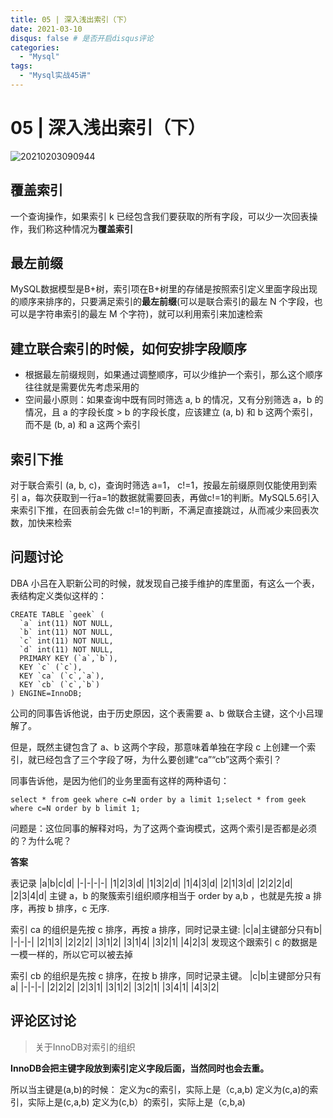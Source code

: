 ```yaml
---
title: 05 | 深入浅出索引（下）
date: 2021-03-10
disqus: false # 是否开启disqus评论
categories:
  - "Mysql"
tags:
  - "Mysql实战45讲"
---
```


<!--more-->

# 05 | 深入浅出索引（下）

![20210203090944](http://pic.zero-tt.fun/note/20210203090944.png)

## 覆盖索引
一个查询操作，如果索引 k 已经包含我们要获取的所有字段，可以少一次回表操作，我们称这种情况为**覆盖索引**

## 最左前缀
MySQL数据模型是B+树，索引项在B+树里的存储是按照索引定义里面字段出现的顺序来排序的，只要满足索引的**最左前缀**(可以是联合索引的最左 N 个字段，也可以是字符串索引的最左 M 个字符)，就可以利用索引来加速检索

## 建立联合索引的时候，如何安排字段顺序
* 根据最左前缀规则，如果通过调整顺序，可以少维护一个索引，那么这个顺序往往就是需要优先考虑采用的
* 空间最小原则：如果查询中既有同时筛选 a, b 的情况，又有分别筛选 a，b 的情况，且 a 的字段长度 > b 的字段长度，应该建立 (a, b) 和 b 这两个索引，而不是 (b, a) 和 a 这两个索引

## 索引下推
对于联合索引 (a, b, c)，查询时筛选 a=1， c!=1，按最左前缀原则仅能使用到索引 a，每次获取到一行a=1的数据就需要回表，再做c!=1的判断。MySQL5.6引入来索引下推，在回表前会先做 c!=1的判断，不满足直接跳过，从而减少来回表次数，加快来检索

## 问题讨论
DBA 小吕在入职新公司的时候，就发现自己接手维护的库里面，有这么一个表，表结构定义类似这样的：
```
CREATE TABLE `geek` (
  `a` int(11) NOT NULL,
  `b` int(11) NOT NULL,
  `c` int(11) NOT NULL,
  `d` int(11) NOT NULL,
  PRIMARY KEY (`a`,`b`),
  KEY `c` (`c`),
  KEY `ca` (`c`,`a`),
  KEY `cb` (`c`,`b`)
) ENGINE=InnoDB;
```
公司的同事告诉他说，由于历史原因，这个表需要 a、b 做联合主键，这个小吕理解了。

但是，既然主键包含了 a、b 这两个字段，那意味着单独在字段 c 上创建一个索引，就已经包含了三个字段了呀，为什么要创建“ca”“cb”这两个索引？

同事告诉他，是因为他们的业务里面有这样的两种语句：
```
select * from geek where c=N order by a limit 1;select * from geek where c=N order by b limit 1;
```
问题是：这位同事的解释对吗，为了这两个查询模式，这两个索引是否都是必须的？为什么呢？

**答案**

表记录
|a|b|c|d|
|-|-|-|-|
|1|2|3|d|
|1|3|2|d|
|1|4|3|d|
|2|1|3|d|
|2|2|2|d|
|2|3|4|d|
主键 a，b 的聚簇索引组织顺序相当于 order by a,b ，也就是先按 a 排序，再按 b 排序，c 无序.

索引 ca 的组织是先按 c 排序，再按 a 排序，同时记录主键:
|c|a|主键部分只有b|
|-|-|-|
|2|1|3|
|2|2|2|
|3|1|2|
|3|1|4|
|3|2|1|
|4|2|3|
发现这个跟索引 c 的数据是一模一样的，所以它可以被去掉

索引 cb 的组织是先按 c 排序，在按 b 排序，同时记录主键。
|c|b|主键部分只有a|
|-|-|-|
|2|2|2|
|2|3|1|
|3|1|2|
|3|2|1|
|3|4|1|
|4|3|2|

## 评论区讨论

> 关于InnoDB对索引的组织

**InnoDB会把主键字段放到索引定义字段后面，当然同时也会去重。**

所以当主键是(a,b)的时候：
定义为c的索引，实际上是（c,a,b)
定义为(c,a)的索引，实际上是(c,a,b)
定义为(c,b）的索引，实际上是（c,b,a)